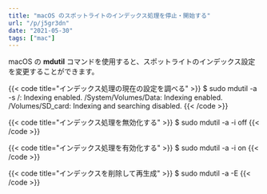 ```yaml
---
title: "macOS のスポットライトのインデックス処理を停止・開始する"
url: "/p/j5gr3dn"
date: "2021-05-30"
tags: ["mac"]
---
```


macOS の __mdutil__ コマンドを使用すると、スポットライトのインデックス設定を変更することができます。

{{< code title="インデックス処理の現在の設定を調べる" >}}
$ sudo mdutil -a -s
/:
    Indexing enabled.
/System/Volumes/Data:
    Indexing enabled.
/Volumes/SD_card:
    Indexing and searching disabled.
{{< /code >}}

{{< code title="インデックス処理を無効化する" >}}
$ sudo mdutil -a -i off
{{< /code >}}

{{< code title="インデックス処理を有効化する" >}}
$ sudo mdutil -a -i on
{{< /code >}}

{{< code title="インデックスを削除して再生成" >}}
$ sudo mdutil -a -E
{{< /code >}}


